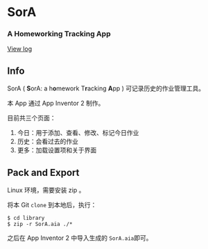 # SorA

### A Homeworking Tracking App

[View log](./log)

## Info

SorA ( **S**orA: a h**o**mework T**r**acking **A**pp )
可记录历史的作业管理工具。

本 App 通过 App Inventor 2 制作。

目前共三个页面：

1. 今日：用于添加、查看、修改、标记今日作业
2. 历史：会看过去的作业
3. 更多：加载设置项和关于界面

## Pack and Export

Linux 环境，需要安装 zip 。

将本 Git `clone` 到本地后，执行：

```
$ cd library
$ zip -r SorA.aia ./*
```
之后在 App Inventor 2 中导入生成的 `SorA.aia`即可。


